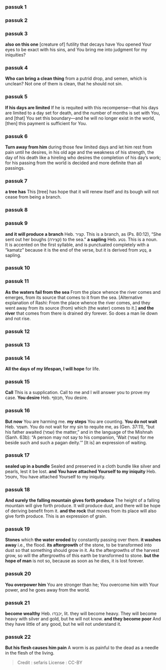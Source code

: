 
### passuk 1

### passuk 2

### passuk 3
<b>also on this one</b> [creature of] futility that decays have You opened Your eyes to be exact with his sins, and You bring me into judgment for my iniquities?

### passuk 4
<b>Who can bring a clean thing</b> from a putrid drop, and semen, which is unclean? Not one of them is clean, that he should not sin.

### passuk 5
<b>If his days are limited</b> If he is requited with this recompense—that his days are limited to a day set for death, and the number of months is set with You, and [that] You set this boundary—and he will no longer exist in the world, [then] this payment is sufficient for You.

### passuk 6
<b>Turn away from him</b> during those few limited days and let him rest from pain until he desires, in his old age and the weakness of his strength, the day of his death like a hireling who desires the completion of his day’s work; for his passing from the world is decided and more definite than all passings.

### passuk 7
<b>a tree has</b> This [tree] has hope that it will renew itself and its bough will not cease from being a branch.

### passuk 8

### passuk 9
<b>and it will produce a branch</b> Heb. קציר. This is a branch, as (Ps. 80:12), “She sent out her boughs (קצירה) to the sea.”
<b>a sapling</b> Heb. נטע. This is a noun. It is accented on the first syllable, and is punctuated completely with a “kamatz” because it is the end of the verse, but it is derived from נֶטַע, a sapling.

### passuk 10

### passuk 11
<b>As the waters fail from the sea</b> From the place whence the river comes and emerges, from its source that comes to it from the sea. [Alternative explanation of Rashi: From the place whence the river comes, and they went away from its source (from) which (the water) comes to it.]
<b>and the river</b> that comes from there is drained dry forever. So does a man lie down and not rise.

### passuk 12

### passuk 13

### passuk 14
<b>All the days of my lifespan, I will hope</b> for life.

### passuk 15
<b>Call</b> This is a supplication. Call to me and I will answer you to prove my case.
<b>You desire</b> Heb. תִכְסֹף, You desire.

### passuk 16
<b>But now</b> You are harming me.
<b>my steps</b> You are counting.
<b>You do not wait</b> Heb. תשמר. You do not wait for my sin to requite me, as (Gen. 37:11), “but his father awaited (שמר) the matter,” and in the language of the Mishnah (Sanh. 63b): “A person may not say to his companion, ‘Wait (שמר) for me beside such and such a pagan deity.’” [It is] an expression of waiting.

### passuk 17
<b>sealed up in a bundle</b> Sealed and preserved in a cloth bundle like silver and pearls, lest it be lost.
<b>and You have attached Yourself to my iniquity</b> Heb. ותטפל, You have attached Yourself to my iniquity.

### passuk 18
<b>And surely the falling mountain gives forth produce</b> The height of a falling mountain will give forth produce. It will produce dust, and there will be hope of deriving benefit from it. <b>and the rock</b> that moves from its place will also give forth produce. This is an expression of grain.

### passuk 19
<b>Stones</b> which <b>the water eroded</b> by constantly passing over them.
<b>it washes away</b> i.e., the flood. <b>its aftergrowth</b> of the stone, to be transformed into dust so that something should grow in it. As the aftergrowths of the harvest grow, so will the aftergrowths of this earth be transformed to stone.
<b>but the hope of man</b> is not so, because as soon as he dies, it is lost forever.

### passuk 20
<b>You overpower him</b> You are stronger than he; You overcome him with Your power, and he goes away from the world.

### passuk 21
<b>become wealthy</b> Heb. יכבדו, lit. they will become heavy. They will become heavy with silver and gold, but he will not know.
<b>and they become poor</b> And they have little of any good, but he will not understand it.

### passuk 22
<b>But his flesh causes him pain</b> A worm is as painful to the dead as a needle in the flesh of the living.

>Credit : sefaris
>License : CC-BY